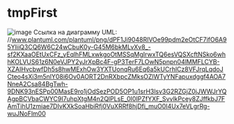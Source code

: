 # tmpFirst
![image](https://github.com/ANAHEIM15/tmpFirst/assets/88400021/0fd06705-841f-4598-9e1b-c44a471006f6)
Ссылка на диаграмму UML:
//www.plantuml.com/plantuml/png/dPF1Ji9048RlVOe99pdm2eOtCF7ifO6A95YIiiQ3CQ6W6C24wCbuK0y-G45M6bkMLvXv8_-sf2KXaaOEtUxCFz_yEqlhFMLxwkgoOtMSSqMgIrwxTQ6esVQSXcftNSko6whhKOLVUS61z6N0eVJPY2yJrXpBc4F-gP3TerF7LOwN5pnpn04lMMFLCYB-XZAIHvcbwfDh5s8hwMExhOw3YXTUonqRu6Eq6a5kUCrhlCz8VFJrqLqdoJCteo4sXi3m5nlY08i6Ov0AORT2DnRXbpcZMksOZlWTyYNFapuxdggf4AOA7NneA2Csa84BgTwh-9DNK93nESPp00MasE9ro1jOdSezPOD5OP1u1srH3lsv3G2RZGjZ0jJWWJrYQAgpBCVbaCWYC9I7uhpXtgM4n2QlPLsE_0I0IPZfYXF_SvvlkPcey8ZJffkbJ7FAmTihU1zmiae7DIvKXkSoaHbiRfj0VuXRRf8hjDfi_muO0I4Ux7eVLgrRg-wuJNoFlm00
